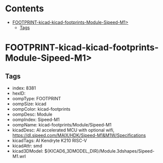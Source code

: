 



Contents
========

* [FOOTPRINT-kicad-kicad-footprints-Module-Sipeed-M1>](#footprint-kicad-kicad-footprints-module-sipeed-m1)
	* [Tags](#tags)

# FOOTPRINT-kicad-kicad-footprints-Module-Sipeed-M1>

## Tags

- index: 8381
- hexID: 
- oompType: FOOTPRINT
- oompSize: kicad
- oompColor: kicad-footprints
- oompDesc: Module
- oompIndex: Sipeed-M1
- oompName: kicad-footprints/Module/Sipeed-M1
- kicadDesc: AI accelerated MCU with optional wifi, https://dl.sipeed.com/MAIX/HDK/Sipeed-M1&M1W/Specifications
- kicadTags: AI Kendryte K210 RISC-V
- kicadAttr: smd
- kicad3DModel: ${KICAD6_3DMODEL_DIR}/Module.3dshapes/Sipeed-M1.wrl
